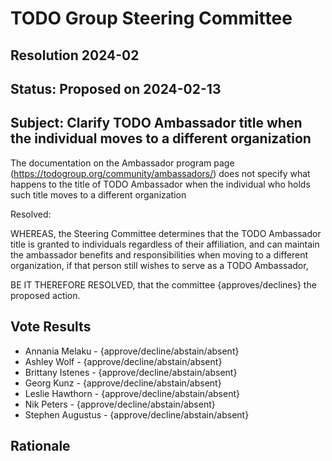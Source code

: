 # TODO Group Steering Committee

## Resolution 2024-02

## Status: Proposed on 2024-02-13

## Subject: Clarify TODO Ambassador title when the individual moves to a different organization

The documentation on the Ambassador program page (https://todogroup.org/community/ambassadors/) does not specify what 
happens to the title of TODO Ambassador when the individual who holds such title moves to a different organization


Resolved:

WHEREAS, the Steering Committee determines that the TODO Ambassador title is granted to individuals regardless of their affiliation, and can maintain the ambassador benefits and responsibilities when moving to a different organization, if that person still wishes to serve as a TODO Ambassador,

BE IT THEREFORE RESOLVED, that the committee {approves/declines} the proposed action.

## Vote Results

- Annania Melaku - {approve/decline/abstain/absent}
- Ashley Wolf - {approve/decline/abstain/absent}
- Brittany Istenes - {approve/decline/abstain/absent}
- Georg Kunz - {approve/decline/abstain/absent}
- Leslie Hawthorn - {approve/decline/abstain/absent}
- Nik Peters - {approve/decline/abstain/absent}
- Stephen Augustus - {approve/decline/abstain/absent}

## Rationale
